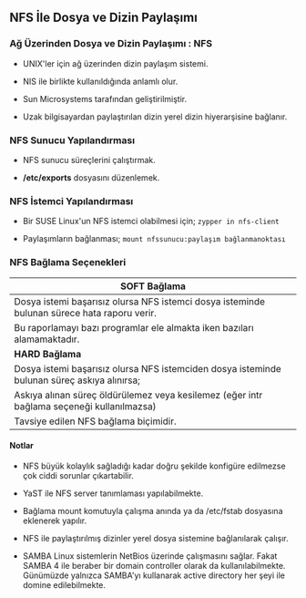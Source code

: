 ## NFS İle Dosya ve Dizin Paylaşımı

### Ağ Üzerinden Dosya ve Dizin Paylaşımı : NFS

- UNIX'ler için ağ üzerinden dizin paylaşım sistemi.

- NIS ile birlikte kullanıldığında anlamlı olur.

- Sun Microsystems tarafından geliştirilmiştir.

- Uzak bilgisayardan paylaştırılan dizin yerel dizin hiyerarşisine bağlanır.



### NFS Sunucu Yapılandırması

- NFS sunucu süreçlerini çalıştırmak.

- **/etc/exports** dosyasını düzenlemek.



### NFS İstemci Yapılandırması

- Bir SUSE Linux'un NFS istemci olabilmesi için; `zypper in nfs-client`

- Paylaşımların bağlanması; `mount nfssunucu:paylaşım bağlanmanoktası`



### NFS Bağlama Seçenekleri

| SOFT Bağlama                                                                                |
| ------------------------------------------------------------------------------------------- |
| Dosya istemi başarısız olursa NFS istemci dosya isteminde bulunan sürece hata raporu verir. |
| Bu raporlamayı bazı programlar ele almakta iken bazıları alamamaktadır.                     |
| **HARD Bağlama**                                                                            |
| Dosya istemi başarısız olursa NFS istemciden dosya isteminde bulunan süreç askıya alınırsa; |
| Askıya alınan süreç öldürülemez veya kesilemez (eğer intr bağlama seçeneği kullanılmazsa)   |
| Tavsiye edilen NFS bağlama biçimidir.                                                       |



#### Notlar

- NFS büyük kolaylık sağladığı kadar doğru şekilde konfigüre edilmezse çok ciddi sorunlar çıkartabilir.

- YaST ile NFS server tanımlaması yapılabilmekte.

- Bağlama mount komutuyla çalışma anında ya da /etc/fstab dosyasına eklenerek yapılır.

- NFS ile paylaştırılmış dizinler yerel dosya sistemine bağlanılarak çalışır.

- SAMBA Linux sistemlerin NetBios üzerinde çalışmasını sağlar. Fakat SAMBA 4 ile beraber bir domain controller olarak da kullanılabilmekte. Günümüzde yalnızca SAMBA'yı kullanarak active directory her şeyi ile domine edilebilmekte.
